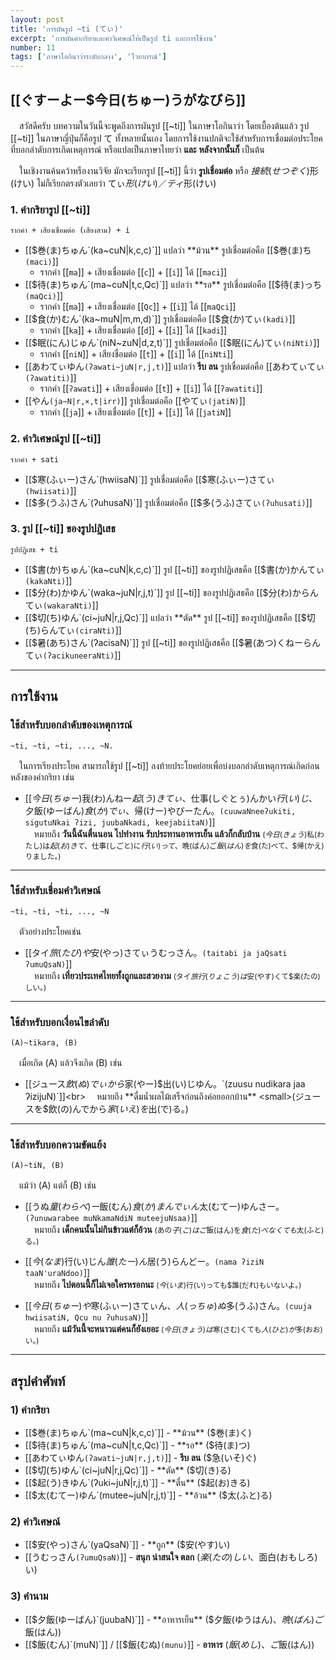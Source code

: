 ```yaml
---
layout: post
title: 'การผันรูป ~ti (てぃ)'
excerpt: 'การผันคำกริยาและคำวิเศษณ์ให้เป็นรูป ti และการใช้งาน'
number: 11
tags: ['ภาษาโอกินาว่าระดับกลาง', 'ไวยากรณ์']
---
```


## [[ぐすーよー$今日(ちゅー)うがなびら]]

　สวัสดีครับ บทความในวันนี้จะพูดถึงการผันรูป [[~ti]] ในภาษาโอกินาว่า โดยเบื้องต้นแล้ว รูป [[~ti]] ในภาษาญี่ปุ่นก็คือรูป て ทั้งหลายนั้นเอง โดยการใช้งานปกติจะใช้สำหรับการเชื่อมต่อประโยคที่บอกลำดับการเกิดเหตุการณ์ หรือแปลเป็นภาษาไทยว่า **และ** **หลังจากนั้นก็** เป็นต้น

　ในเชิงงานค้นคว้าหรืองานวิจัย มักจะเรียกรูป [[~ti]] นี้ว่า **รูปเชื่อมต่อ** หรือ $接続(せつぞく)$形(けい) ไม่ก็เรียกตรงตัวเลยว่า てぃ$形(けい)／ティ$形(けい)

### 1. คำกริยารูป [[~ti]]

```ryu
รากคำ + เสียงเชื่อมต่อ (เสียงสาม) + i
```

- [[$巻(ま)ちゅん`(ka~cuN|k,c,c)`]] แปลว่า **ม้วน** รูปเชื่อมต่อคือ [[$巻(ま)ち`(maci)`]]
    - รากคำ [[`ma`]] + เสียงเชื่อมต่อ [[`c`]] + [[`i`]] ได้ [[`maci`]]
- [[$待(ま)ちゅん`(ma~cuN|t,c,Qc)`]] แปลว่า **รอ** รูปเชื่อมต่อคือ [[$待(ま)っち`(maQci)`]]
    - รากคำ [[`ma`]] + เสียงเชื่อมต่อ [[`Qc`]] + [[`i`]] ได้ [[`maQci`]]
- [[$食(か)むん`(ka~muN|m,m,d)`]] รูปเชื่อมต่อคือ [[$食(か)てぃ`(kadi)`]]
    - รากคำ [[`ka`]] + เสียงเชื่อมต่อ [[`d`]] + [[`i`]] ได้ [[`kadi`]]
- [[$眠(にん)じゅん`(niN~zuN|d,z,t)`]] รูปเชื่อมต่อคือ [[$眠(にん)てぃ`(niNti)`]]
    - รากคำ [[`niN`]] + เสียงชื่อมต่อ [[`t`]] + [[`i`]] ได้ [[`niNti`]]
- [[あわてぃゆん`(ʔawati~juN|r,j,t)`]] แปลว่า **รีบ ลน** รูปเชื่อมต่อคือ [[あわてぃてぃ`(ʔawatiti)`]]
    - รากคำ [[`ʔawati`]] + เสียงเชื่อมต่อ [[`t`]] + [[`i`]] ได้ [[`ʔawatiti`]]
- [[やん`(ja~N|r,×,t|irr)`]] รูปเชื่อมต่อคือ [[やてぃ`(jatiN)`]]
    - รากคำ [[`ja`]] + เสียงเชื่อมต่อ [[`t`]] + [[`i`]] ได้ [[`jatiN`]]

### 2. คำวิเศษณ์รูป [[~ti]]

```ryu
รากคำ + sati
```

- [[$寒(ふぃー)さん`(hwiisaN)`]] รูปเชื่อมต่อคือ [[$寒(ふぃー)さてぃ`(hwiisati)`]]
- [[$多(うふ)さん`(ʔuhusaN)`]] รูปเชื่อมต่อคือ [[$多(うふ)さてぃ`(ʔuhusati)`]]

### 3. รูป [[~ti]] ของรูปปฏิเสธ

```ryu
รูปปฏิเสธ + ti
```

- [[$書(か)ちゅん`(ka~cuN|k,c,c)`]] รูป [[~ti]] ของรูปปฏิเสธคือ [[$書(か)かんてぃ`(kakaNti)`]]
- [[$分(わ)かゆん`(waka~juN|r,j,t)`]] รูป [[~ti]] ของรูปปฏิเสธคือ [[$分(わ)からんてぃ`(wakaraNti)`]]
- [[$切(ち)ゆん`(ci~juN|r,j,Qc)`]] แปลว่า **ตัด** รูป [[~ti]] ของรูปปฏิเสธคือ [[$切(ち)らんてぃ`(ciraNti)`]]
- [[$暑(あち)さん`(ʔacisaN)`]] รูป [[~ti]] ของรูปปฏิเสธคือ [[$暑(あつ)くねーらんてぃ`(ʔacikuneeraNti)`]]

---

## การใช้งาน

### ใช้สำหรับบอกลำดับของเหตุการณ์

```ryu
~ti, ~ti, ~ti, ..., ~N.
```

　ในการเรียงประโยค สามารถใช้รูป [[~ti]] ลงท้ายประโยคย่อยเพื่อบ่งบอกลำดับเหตุการณ์เกิดก่อนหลังของคำกริยา เช่น

- [[$今日(ちゅー)$我(わ)んねー$起(う)きてぃ、$仕事(しぐとぅ)んかい$行(い)じ、$夕飯(ゆーばん)$食(か)でぃ、$帰(けー)やびーたん。`(cuuwaNneeʔukiti, sigutuNkai ʔizi, juubaNkadi, keejabiitaN)`]]<br>
    　หมายถึง **วันนี้ฉันตื่นนอน ไปทำงาน รับประทานอาหารเย็น แล้วก็กลับบ้าน** <small>($今日(きょう)$私(わたし)は$起(お)きて、$仕事(しごと)に$行(い)って、$晩(ばん)ご$飯(はん)を$食(た)べて、$帰(かえ)りました。)</small>

---

### ใช้สำหรับเชื่อมคำวิเศษณ์

```ryu
~ti, ~ti, ~ti, ..., ~N
```

　ตัวอย่างประโยคเช่น

- [[タイ$旅(たび)や$安(やっ)さてぃうむっさん。`(taitabi ja jaQsati ʔumuQsaN)`]]<br>
    　หมายถึง **เที่ยวประเทศไทยทั้งถูกและสวยงาม** <small>(タイ$旅行(りょこう)は$安(やす)くて$楽(たの)しい。)</small>

---

### ใช้สำหรับบอกเงื่อนไขลำดับ

```ryu
(A)~tikara, (B)
```

　เมื่อเกิด (A) แล้วจึงเกิด (B) เช่น

- [[ジュース$飲(ぬ)でぃから$家(やー)$出(い)じゆん。`(zuusu nudikara jaa ʔizijuN)`]]<br>
    　หมายถึง **ดื่มน้ำผลไม้เสร็จก่อนถึงค่อยออกบ้าน** <small>(ジュースを$飲(の)んでから$家(いえ)を$出(で)る。)</small>

---

### ใช้สำหรับบอกความขัดแย้ง

```ryu
(A)~tiN, (B)
```

　แม้ว่า (A) แต่ก็ (B) เช่น

- [[うぬ$童(わらべ)ー$飯(むん)$食(か)まんでぃん$太(むてー)ゆんさー。`(ʔunuwarabee muNkamaNdiN muteejuNsaa)`]]<br>
    　หมายถึง **เด็กคนนั้นไม่กินข้าวแต่ก็อ้วน** <small>(あの$子(こ)はご$飯(はん)を$食(た)べなくても$太(ふと)る。)</small>

- [[$今(なま)$行(い)じん$誰(たー)ん$居(う)らんどー。`(nama ʔiziN taaN'uraNdoo)`]]<br>
    　หมายถึง **ไปตอนนี้ก็ไม่เจอใครหรอกนะ** <small>($今(いま)$行(い)っても$誰(だれ)もいないよ。)</small>

- [[$今日(ちゅー)や$寒(ふぃー)さてぃん、$人(っちゅ)ぬ$多(うふ)さん。`(cuuja hwiisatiN, Qcu nu ʔuhusaN)`]]<br>
    　หมายถึง **แม้วันนี้จะหนาวแต่คนก็ยังเยอะ** <small>($今日(きょう)は$寒(さむ)くても$人(ひと)が$多(おお)い。)</small>

---

## สรุปคำศัพท์

### 1) คำกริยา

- [[$巻(ま)ちゅん`(ma~cuN|k,c,c)`]] - **ม้วน** ($巻(ま)く)
- [[$待(ま)ちゅん`(ma~cuN|t,c,Qc)`]] - **รอ** ($待(ま)つ)
- [[あわてぃゆん`(ʔawati~juN|r,j,t)`]] - **รีบ ลน** ($急(いそ)ぐ)
- [[$切(ち)ゆん`(ci~juN|r,j,Qc)`]] - **ตัด** ($切(き)る)
- [[$起(う)きゆん`(ʔuki~juN|r,j,t)`]] - **ตื่น** ($起(お)きる)
- [[$太(むてー)ゆん`(mutee~juN|r,j,t)`]] - **อ้วน** ($太(ふと)る)

### 2) คำวิเศษณ์

- [[$安(やっ)さん`(yaQsaN)`]] - **ถูก** ($安(やす)い)
- [[うむっさん`(ʔumuQsaN)`]] - **สนุก น่าสนใจ ตลก** ($楽(たの)しい、$面白(おもしろ)い)

### 3) คำนาม

- [[$夕飯(ゆーばん)`(juubaN)`]] - **อาหารเย็น** ($夕飯(ゆうはん)、$晩(ばん)ご$飯(はん))
- [[$飯(むん)`(muN)`]] / [[$飯(むぬ)`(munu)`]] - **อาหาร** ($飯(めし)、ご$飯(はん))
